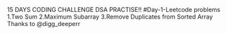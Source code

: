 15 DAYS CODING CHALLENGE DSA PRACTISE!!
#Day-1-Leetcode problems
1.Two Sum
2.Maximum Subarray
3.Remove Duplicates from Sorted Array
Thanks to @digg_deeperr
